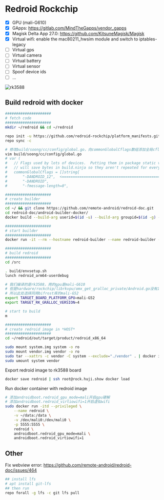 # Redroid Rockchip

- [x] GPU (mali-G610)
- [x] GApps: https://gitlab.com/MindTheGapps/vendor_gapps
- [x] Magisk Delta App 27.0: https://github.com/KitsuneMagisk/Magisk
- [x] Virtual wifi: enable the mac80211_hwsim module and switch to iptables-legacy
- [ ] Virtual gps
- [ ] Virtual camera
- [ ] Virtual battery
- [ ] Virtual sensor
- [ ] Spoof device ids
- [ ] ...

![rk3588](https://raw.githubusercontent.com/redroid-rockchip/.github/main/images/redroid-rk3588.png)


## Build redroid with docker

```bash
#####################
# fetch code
#####################
mkdir ~/redroid && cd ~/redroid

repo init -u https://github.com/redroid-rockchip/platform_manifests.git -b redroid-12.0.0 --depth=1 --git-lfs
repo sync -c

# 修改build/soong/cc/config/global.go，向commonGlobalCflags数组添加全局cflags "-DANDROID_12"
vim build/soong/cc/config/global.go
# var (
#	// Flags used by lots of devices.  Putting them in package static variables
#	// will save bytes in build.ninja so they aren't repeated for every file
#	commonGlobalCflags = []string{
#		"-DANDROID_12",  <================================================ add this line
#		"-DANDROID",
#		"-fmessage-length=0",

#####################
# create builder
#####################
cd ~/ && git clone https://github.com/remote-android/redroid-doc.git
cd redroid-doc/android-builder-docker/
docker build --build-arg userid=$(id -u) --build-arg groupid=$(id -g) --build-arg username=$(id -un) -t redroid-builder .

#####################
# start builder
#####################
docker run -it --rm --hostname redroid-builder --name redroid-builder -v ~/redroid:/src redroid-builder

#####################
# build redroid
#####################
cd /src

. build/envsetup.sh
lunch redroid_arm64-userdebug

# 我们编译的是rk3588，用的gpu是mali-G610
# 但是hardware/rockchip/librkvpu/omx_get_gralloc_private/Android.go没有定义mali-G610
# 所以此处选择同用bifrost库的mali-G52
export TARGET_BOARD_PLATFORM_GPU=mali-G52
export TARGET_RK_GRALLOC_VERSION=4

# start to build
m

#####################
# create redroid image in *HOST*
#####################
cd ~/redroid/out/target/product/redroid_x86_64

sudo mount system.img system -o ro
sudo mount vendor.img vendor -o ro
sudo tar --xattrs -c vendor -C system --exclude="./vendor" . | docker import -c 'ENTRYPOINT ["/init", "androidboot.hardware=redroid"]' - redroid
sudo umount system vendor
```

Export redroid image to rk3588 board
```bash
docker save redroid | ssh root@rock.huji.show docker load
```

Run docker container with redroid image
```bash
# 添加androidboot.redroid_gpu_mode=mali开启gpu硬解
# 添加androidboot.redroid_virtiowifi=1开启虚拟wifi
sudo docker run -itd --privileged \
    --name redroid \
    -v ~/data:/data \
    -v /dev/mali0:/dev/mali0 \
    -p 5555:5555 \
    redroid \
    androidboot.redroid_gpu_mode=mali \
    androidboot.redroid_virtiowifi=1
```

## Other

Fix webview error: https://github.com/remote-android/redroid-doc/issues/464
```bash
## install lfs
# apt install git-lfs
## then run
repo forall -g lfs -c git lfs pull
```
